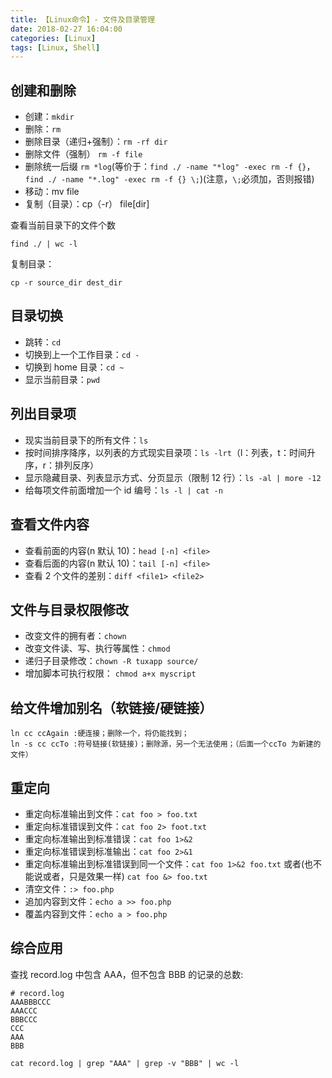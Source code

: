 ```yaml
---
title: 【Linux命令】- 文件及目录管理
date: 2018-02-27 16:04:00
categories: [Linux]
tags: [Linux, Shell]
---
```


## 创建和删除

- 创建：`mkdir`
- 删除：`rm`
- 删除目录（递归+强制）：`rm -rf dir`
- 删除文件（强制） `rm -f file`
- 删除统一后缀 `rm *log`(等价于：`find ./ -name "*log" -exec rm -f {}`，`find ./ -name "*.log" -exec rm -f {} \;`)(注意，`\;`必须加，否则报错)
- 移动：mv file
- 复制（目录）：cp（-r） file[dir]

查看当前目录下的文件个数

`find ./ | wc -l`

复制目录：

<!-- more -->

`cp -r source_dir dest_dir`

## 目录切换

- 跳转：`cd`
- 切换到上一个工作目录：`cd -`
- 切换到 home 目录：`cd ~`
- 显示当前目录：`pwd`

## 列出目录项

- 现实当前目录下的所有文件：`ls`
- 按时间排序降序，以列表的方式现实目录项：`ls -lrt`（l：列表，t：时间升序，r：排列反序）
- 显示隐藏目录、列表显示方式、分页显示（限制 12 行）：`ls -al | more -12`
- 给每项文件前面增加一个 id 编号：`ls -l | cat -n`

## 查看文件内容

- 查看前面的内容(n 默认 10)：`head [-n] <file>`
- 查看后面的内容(n 默认 10)：`tail [-n] <file>`
- 查看 2 个文件的差别：`diff <file1> <file2>`

## 文件与目录权限修改

- 改变文件的拥有者：`chown`
- 改变文件读、写、执行等属性：`chmod`
- 递归子目录修改：`chown -R tuxapp source/`
- 增加脚本可执行权限： `chmod a+x myscript`

## 给文件增加别名（软链接/硬链接）

```shell
ln cc ccAgain :硬连接；删除一个，将仍能找到；
ln -s cc ccTo :符号链接(软链接)；删除源，另一个无法使用；（后面一个ccTo 为新建的文件）
```

## 重定向

- 重定向标准输出到文件：`cat foo > foo.txt`
- 重定向标准错误到文件：`cat foo 2> foot.txt`
- 重定向标准输出到标准错误：`cat foo 1>&2`
- 重定向标准错误到标准输出：`cat foo 2>&1`
- 重定向标准输出到标准错误到同一个文件：`cat foo 1>&2 foo.txt` 或者(也不能说或者，只是效果一样) `cat foo &> foo.txt`
- 清空文件：`:> foo.php`
- 追加内容到文件：`echo a >> foo.php`
- 覆盖内容到文件：`echo a > foo.php`

## 综合应用

查找 record.log 中包含 AAA，但不包含 BBB 的记录的总数:

```
# record.log
AAABBBCCC
AAACCC
BBBCCC
CCC
AAA
BBB
```

`cat record.log | grep "AAA" | grep -v "BBB" | wc -l`
